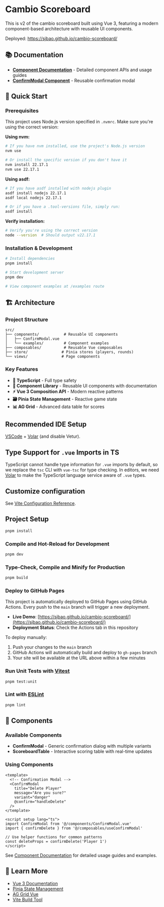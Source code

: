 # Cambio Scoreboard

This is v2 of the cambio scoreboard built using Vue 3, featuring a modern component-based architecture with reusable UI components.

Deployed: https://sjbao.github.io/cambio-scoreboard/

## 📚 Documentation

- **[Component Documentation](./docs/README.md)** - Detailed component APIs and usage guides
- **[ConfirmModal Component](./docs/components/ConfirmModal.md)** - Reusable confirmation modal

## 🚀 Quick Start

### Prerequisites

This project uses Node.js version specified in `.nvmrc`. Make sure you're using the correct version:

**Using nvm:**

```sh
# If you have nvm installed, use the project's Node.js version
nvm use

# Or install the specific version if you don't have it
nvm install 22.17.1
nvm use 22.17.1
```

**Using asdf:**

```sh
# If you have asdf installed with nodejs plugin
asdf install nodejs 22.17.1
asdf local nodejs 22.17.1

# Or if you have a .tool-versions file, simply run:
asdf install
```

**Verify installation:**

```sh
# Verify you're using the correct version
node --version  # Should output v22.17.1
```

### Installation & Development

```sh
# Install dependencies
pnpm install

# Start development server
pnpm dev

# View component examples at /examples route
```

## 🏗️ Architecture

### Project Structure

```
src/
├── components/           # Reusable UI components
│   ├── ConfirmModal.vue
│   └── examples/         # Component examples
├── composables/          # Reusable Vue composables
├── store/               # Pinia stores (players, rounds)
└── views/               # Page components
```

### Key Features

- **🎯 TypeScript** - Full type safety
- **🎨 Component Library** - Reusable UI components with documentation
- **⚡ Vue 3 Composition API** - Modern reactive patterns
- **🗃️ Pinia State Management** - Reactive game state
- **📊 AG Grid** - Advanced data table for scores

## Recommended IDE Setup

[VSCode](https://code.visualstudio.com/) + [Volar](https://marketplace.visualstudio.com/items?itemName=Vue.volar) (and disable Vetur).

## Type Support for `.vue` Imports in TS

TypeScript cannot handle type information for `.vue` imports by default, so we replace the `tsc` CLI with `vue-tsc` for type checking. In editors, we need [Volar](https://marketplace.visualstudio.com/items?itemName=Vue.volar) to make the TypeScript language service aware of `.vue` types.

## Customize configuration

See [Vite Configuration Reference](https://vite.dev/config/).

## Project Setup

```sh
pnpm install
```

### Compile and Hot-Reload for Development

```sh
pnpm dev
```

### Type-Check, Compile and Minify for Production

```sh
pnpm build
```

### Deploy to GitHub Pages

This project is automatically deployed to GitHub Pages using GitHub Actions. Every push to the `main` branch will trigger a new deployment.

- **Live Demo**: [https://sjbao.github.io/cambio-scoreboard/](https://sjbao.github.io/cambio-scoreboard/)
- **Deployment Status**: Check the Actions tab in this repository

To deploy manually:

1. Push your changes to the `main` branch
2. GitHub Actions will automatically build and deploy to `gh-pages` branch
3. Your site will be available at the URL above within a few minutes

### Run Unit Tests with [Vitest](https://vitest.dev/)

```sh
pnpm test:unit
```

### Lint with [ESLint](https://eslint.org/)

```sh
pnpm lint
```

## 🧩 Components

### Available Components

- **ConfirmModal** - Generic confirmation dialog with multiple variants
- **ScoreboardTable** - Interactive scoring table with real-time updates

### Using Components

```vue
<template>
  <!-- Confirmation Modal -->
  <ConfirmModal
    title="Delete Player"
    message="Are you sure?"
    variant="danger"
    @confirm="handleDelete"
  />
</template>

<script setup lang="ts">
import ConfirmModal from '@/components/ConfirmModal.vue'
import { confirmDelete } from '@/composables/useConfirmModal'

// Use helper functions for common patterns
const deleteProps = confirmDelete('Player 1')
</script>
```

See [Component Documentation](./docs/README.md) for detailed usage guides and examples.

## 📖 Learn More

- [Vue 3 Documentation](https://vuejs.org/)
- [Pinia State Management](https://pinia.vuejs.org/)
- [AG Grid Vue](https://ag-grid.com/vue-data-grid/)
- [Vite Build Tool](https://vite.dev/)
